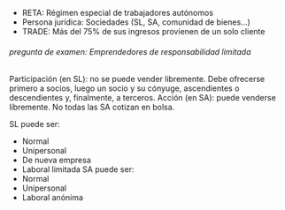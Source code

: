 - RETA: Régimen especial de trabajadores autónomos
- Persona jurídica: Sociedades (SL, SA, comunidad de bienes...)
- TRADE: Más del 75% de sus ingresos provienen de un solo cliente
###### pregunta de examen: Emprendedores de responsabilidad limitada

Participación (en SL): no se puede vender libremente. Debe ofrecerse primero a socios, luego un socio y su cónyuge, ascendientes o descendientes y, finalmente, a terceros.
Acción (en SA): puede venderse libremente. No todas las SA cotizan en bolsa.

SL puede ser:
- Normal
- Unipersonal
- De nueva empresa
- Laboral limitada
SA puede ser:
- Normal
- Unipersonal
- Laboral anónima
